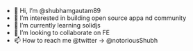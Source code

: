 - 👋 Hi, I’m @shubhamgautam89
- 👀 I’m interested in building open source appa nd community
- 🌱 I’m currently learning solidjs
- 💞️ I’m looking to collaborate on FE 
- 📫 How to reach me @twitter -> @notoriousShubh

<!---
shubhamgautam89/shubhamgautam89 is a ✨ special ✨ repository because its `README.md` (this file) appears on your GitHub profile.
You can click the Preview link to take a look at your changes.
--->
